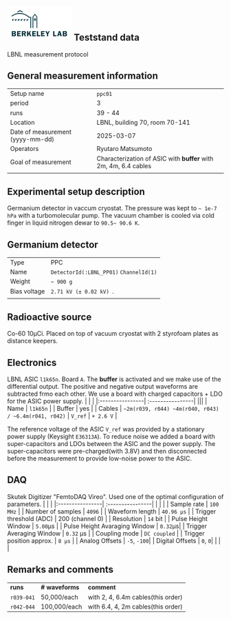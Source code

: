 ## <img src="./../../logo/lbnl_logo.png" alt="logo" width="150"/> Teststand data 
LBNL measurement protocol 

<style>
@media (prefers-color-scheme: dark) {
  .logo-inline {
    content: url("./../../logo/lbnl_logo_dark.png");
  }
}
</style>

## General measurement information
| | |
|:----------------| :----------------|
| Setup name | `ppc01`|
| period | 3 | 
| runs | 39 - 44 | 
| Location | LBNL, building 70,  room 70-141 |
| Date of measurement (yyyy-mm-dd) | 2025-03-07  | 
| Operators | Ryutaro Matsumoto | 
| Goal of measurement | Characterization of ASIC with **buffer** with 2m, 4m, 6.4 cables  |
| | |

## Experimental setup description
Germanium detector in vaccum cryostat. The pressure was kept to `~ 1e-7 hPa` with a turbomolecular pump. The vacuum chamber is cooled via cold finger in liquid nitrogen dewar to `90.5~ 90.6 K`. 

## Germanium detector
|        |                                          |
| ------ | ---------------------------------------- |
| Type   | PPC                                      |
| Name   | `DetectorId(:LBNL_PP01)`  `ChannelId(1)` |
| Weight | `~ 900 g`                                |
| Bias voltage | `2.71 kV (± 0.02 kV) `. |
|        |                                          |

## Radioactive source
Co-60 10µCi. Placed on top of vacuum cryostat with 2 styrofoam plates as distance keepers. 

## Electronics
LBNL ASIC `l1k65n`. Board `A`. The **buffer** is activated and we make use of the differential output. The positive and negative output waveforms are subtracted frmo each other. We use a board with charged capacitors + LDO for the ASIC power supply. 
| | |
|:----------------| :----------------|
|||
| Name | `l1k65n` |
| Buffer | yes |
| Cables | `~2m(r039, r044) ~4m(r040, r043) / ~6.4m(r041, r042)` |
 `V_ref` | `+ 2.6 V` |

The reference voltage of the ASIC `V_ref` was provided by a stationary power supply (Keysight `E36313A`). To reduce noise 
we added a board with super-capacitors and LDOs between the ASIC and the power supply. The super-capacitors were pre-charged(with 3.8V) and then disconnected before the measurement to provide low-noise power to the ASIC.

## DAQ
Skutek Digitizer "FemtoDAQ Vireo". 
Used one of the optimal configuration of parameters.
| | |
|:----------------| :----------------|
|  |  | 
| Sample rate | `100 MHz` | 
| Number of samples | `4096` | 
| Waveform length | `40.96 µs` |
| Trigger threshold (ADC) | 200 (channel 0) |
| Resolution | `14` bit | 
| Pulse Height Window | `5.00`µs |
| Pulse Height Avaraging Window | `0.32`µs|
| Trigger Averaging Window | `0.32` µs |
| Coupling mode | `DC coupled` | 
| Trigger position approx. | `8 µs` | 
| Analog Offsets | `-5`, `-100`|
| Digital Offsets | `0`, `0`|
| | |

## Remarks and comments

|          |                 |                       |
| :------- | :-------------- | :-------------------- |
| **runs** | **# waveforms** | **comment** |
| `r039-041`   | 50,000/each      |  with 2, 4, 6.4m cables(this order) |
| `r042-044`   | 100,000/each         | with 6.4, 4, 2m cables(this order)   |


